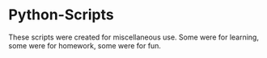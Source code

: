 Python-Scripts
==============
These scripts were created for miscellaneous use.
Some were for learning, some were for homework, some were for fun.
